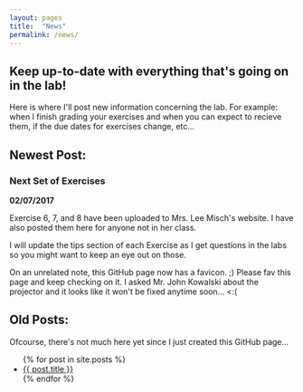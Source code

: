 ```yaml
---
layout: pages
title:  "News"
permalink: /news/
---
```


## Keep up-to-date with everything that's going on in the lab!

Here is where I'll post new information concerning the lab. For example: when I finish grading your exercises and when you can expect to recieve them, if the due dates for exercises change, etc...

## Newest Post:

### Next Set of Exercises
**02/07/2017**

Exercise 6, 7, and 8 have been uploaded to Mrs. Lee Misch's website. I have also posted them here for anyone not in her class.

I will update the tips section of each Exercise as I get questions in the labs so you might want to keep an eye out on those.

On an unrelated note, this GitHub page now has a favicon. ;)
Please fav this page and keep checking on it. I asked Mr. John Kowalski about the projector and it looks like it won't be fixed anytime soon... <:(

## Old Posts:

Ofcourse, there's not much here yet since I just created this GitHub page...

<ul>
  {% for post in site.posts %}
    <li>
      <a href="/cs135{{ post.url }}">{{ post.title }}</a>
    </li>
  {% endfor %}
</ul>
